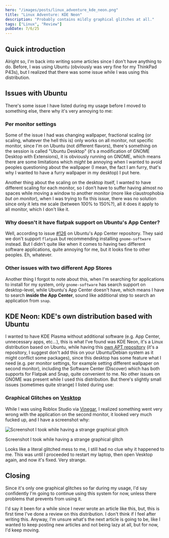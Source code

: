 ```yaml
---
hero: "/images/posts/linux_adventure_kde_neon.png"
title: "Linux Adventure: KDE Neon"
description: "Probably contains mildly graphical glitches at all."
tags: ["Linux", "Review"]
pubDate: 7/6/25
---
```


## Quick introduction

Alright so, I'm back into writing some articles since I don't have anything to do. Before, I was using Ubuntu (obviously was very fine for my ThinkPad P43s), but I realized that there was some issue while I was using this distribution.

## Issues with Ubuntu

There's some issue I have listed during my usage before I moved to something else, there why it's very annoying to me:

### Per monitor settings

Some of the issue I had was changing wallpaper, fractional scaling (or scaling, whatever the hell this is) only works on all monitor, not specific monitor, since I'm on Ubuntu (not different flavors), there's something on the session is called "Ubuntu Desktop" (it's a modification of GNOME Desktop with Extensions), it is obviously running on GNOME, which means there are some limitations which *might* be annoying when I wanted to avoid peoples questioning about the wallpaper (I mean, the fact I am furry, that's why I wanted to have a furry wallpaper in my desktop) I put here.

Another thing about the scaling on the desktop itself, I wanted to have different scaling for each monitor, so I don't have to suffer having almost no spaces while moving a window to another monitor (more like claustrophobia *but on monitor*), when I was trying to fix this issue, there was no solution since only it lets me scale (between 100% to 150%?), all it does it apply to all monitor, which I don't like it.

### Why doesn't it have flatpak support on Ubuntu's App Center?

Well, according to issue [#126](https://github.com/ubuntu/app-center/issues/126) on Ubuntu's App Center repository. They said we don't support `flatpak` but recommending installing `gnome-software` instead. But I didn't quite like when it comes to having two different software applications, quite annoying for me, but it looks fine to other peoples. Eh, whatever.

### Other issues with two different App Stores

Another thing I forgot to note about this, when I'm searching for applications to install for my system, only `gnome-software` has search support on desktop-level, while Ubuntu's App Center doesn't have, which means I have to search **inside the App Center**, sound like additional step to search an application from `snap`.

## KDE Neon: KDE's own distribution based with Ubuntu

I wanted to have KDE Plasma without additional software (e.g. App Center, unnecessary apps, etc...), this is what I've found was KDE Neon, it's a Linux distribution based on Ubuntu, while having this [own APT repository](https://archive.neon.kde.org) (it's a repository, I suggest don't add this on your Ubuntu/Debian system as it might conflict some packages), since this desktop has some feature what I need (e.g. per monitor settings, for example setting different wallpaper on second monitor), including the Software Center (Discover) which has both supports for Flatpak and Snap, quite convenient to me. No other issues on GNOME was present while I used this distribution. But there's slightly small issues (sometimes quite strange) I listed during use:

### Graphical Glitches on [Vesktop](https://github.com/Vencord/Vesktop)

While I was using Roblox Studio via [Vinegar](https://github.com/vinegarhq/vinegar), I realized something went very wrong with the application on the second monitor, it looked very much fucked up, and I have a screenshot why:

![Screenshot I took while having a strange graphical glitch](/images/posts/Screenshot_20250605_153525.png)
<figcaption>

Screenshot I took while having a strange graphical glitch

</figcaption>

Looks like a literal glitched mess to me, I still had no clue why it happened to me. This was until I proceeded to restart my laptop, then open Vesktop again, and now it's fixed. Very strange.

## Closing

Since it's only one graphical glitches so far during my usage, I'd say confidently I'm going to continue using this system for now, unless there problems that prevents from using it.

I'd say it been for a while since I never wrote an article like this, but, this is first time I've done a review on this distribution. I don't think if I feel after writing this. Anyway, I'm unsure what's the next article is going to be, like I wanted to keep posting new articles and not being lazy at all, but for now, I'd keep moving.
